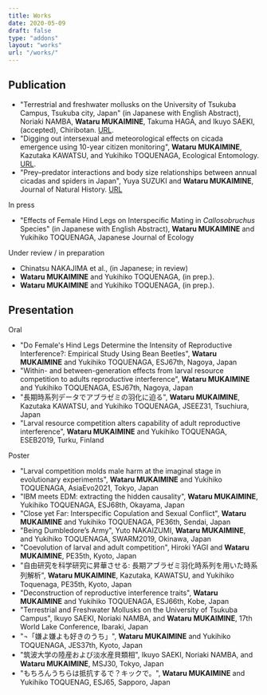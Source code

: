 ```yaml
---
title: Works
date: 2020-05-09
draft: false
type: "addons"
layout: "works"
url: "/works/"
---
```


## Publication
- "Terrestrial and freshwater mollusks on the University of Tsukuba Campus, Tsukuba city, Japan" (in Japanese with English Abstract), Noriaki NAMBA, __Wataru MUKAIMINE__, Takuma HAGA, and Ikuyo SAEKI, (accepted), Chiribotan. [URL](https://tsukuba.repo.nii.ac.jp/record/56134/files/chiribotan_50(2)-221.pdf).
- "Digging out intersexual and meteorological effects on cicada emergence using 10-year citizen monitoring", __Wataru MUKAIMINE__, Kazutaka KAWATSU, and Yukihiko TOQUENAGA, Ecological Entomology. [URL](https://onlinelibrary.wiley.com/doi/10.1111/een.13109).
- "Prey–predator interactions and body size relationships between annual cicadas and spiders in Japan", Yuya SUZUKI and __Wataru MUKAIMINE__, Journal of Natural History. [URL](https://www.researchgate.net/publication/358165178_Prey-predator_interactions_and_body_size_relationships_between_annual_cicadas_and_spiders_in_Japan)

In press
- "Effects of Female Hind Legs on Interspecific Mating in _Callosobruchus_ Species" (in Japanese with English Abstract), __Wataru MUKAIMINE__ and Yukihiko TOQUENAGA, Japanese Journal of Ecology

Under review / in preparation
- Chinatsu NAKAJIMA et al., (in Japanese; in review)
- __Wataru MUKAIMINE__ and Yukihiko TOQUENAGA, (in prep.).
- __Wataru MUKAIMINE__ and Yukihiko TOQUENAGA, (in prep.).

## Presentation
Oral

- "Do Female's Hind Legs Determine the Intensity of Reproductive Interference?: Empirical Study Using Bean Beetles", __Wataru MUKAIMINE__ and Yukihiko TOQUENAGA, ESJ67th, Nagoya, Japan
- "Within- and between-generation effects from larval resource competition to adults reproductive interference", __Wataru MUKAIMINE__ and Yukihiko TOQUENAGA, ESJ67th, Nagoya, Japan
-  "長期時系列データでアブラゼミの羽化に迫る", __Wataru MUKAIMINE__, Kazutaka KAWATSU, and Yukihiko TOQUENAGA, JSEEZ31, Tsuchiura, Japan
- "Larval resource competition alters capability of adult reproductive interference", __Wataru MUKAIMINE__ and Yukihiko TOQUENAGA, ESEB2019, Turku, Finland

Poster

- "Larval competition molds male harm at the imaginal stage in evolutionary experiments", __Wataru MUKAIMINE__ and Yukihiko TOQUENAGA, AsiaEvo2021, Tokyo, Japan 
- "IBM meets EDM: extracting the hidden causality", __Wataru MUKAIMINE__, Yukihiko TOQUENAGA, ESJ68th, Okayama, Japan
- "Close yet Far: Interspecific Copulation and Sexual Conflict", __Wataru MUKAIMINE__ and Yukihiko TOQUENAGA, PE36th, Sendai, Japan
- "Being Dumbledore’s Army", Yuto NAKAIZUMI, __Wataru MUKAIMINE__, and Yukihiko TOQUENAGA,  SWARM2019, Okinawa, Japan
- "Coevolution of larval and adult competition", Hiroki YAGI and __Wataru MUKAIMINE__, PE35th, Kyoto, Japan
- "自由研究を科学研究に昇華させる: 長期アブラゼミ羽化時系列を用いた時系列解析", __Wataru MUKAIMINE__, Kazutaka, KAWATSU, and Yukihiko Toquenaga, PE35th, Kyoto, Japan
- "Deconstruction of reproductive interference traits", __Wataru MUKAIMINE__ and Yukihiko TOQUENAGA,  ESJ66th, Kobe, Japan
- "Terrestrial and Freshwater Mollusks on the University of Tsukuba Campus", Ikuyo SAEKI, Noriaki NAMBA, and __Wataru MUKAIMINE__, 17th World Lake Conference, Ibaraki, Japan
- "¬「嫌よ嫌よも好きのうち」", __Wataru MUKAIMINE__ and Yukihiko TOQUENAGA, JES37th, Kyoto, Japan
- "筑波大学の陸産および淡水産貝類相", Ikuyo SAEKI, Noriaki NAMBA, and __Wataru MUKAIMINE__, MSJ30, Tokyo, Japan
- "もちろんうちらは抵抗するで？キックで。", __Wataru MUKAIMINE__ and Yukihiko TOQUENAG, ESJ65, Sapporo, Japan



